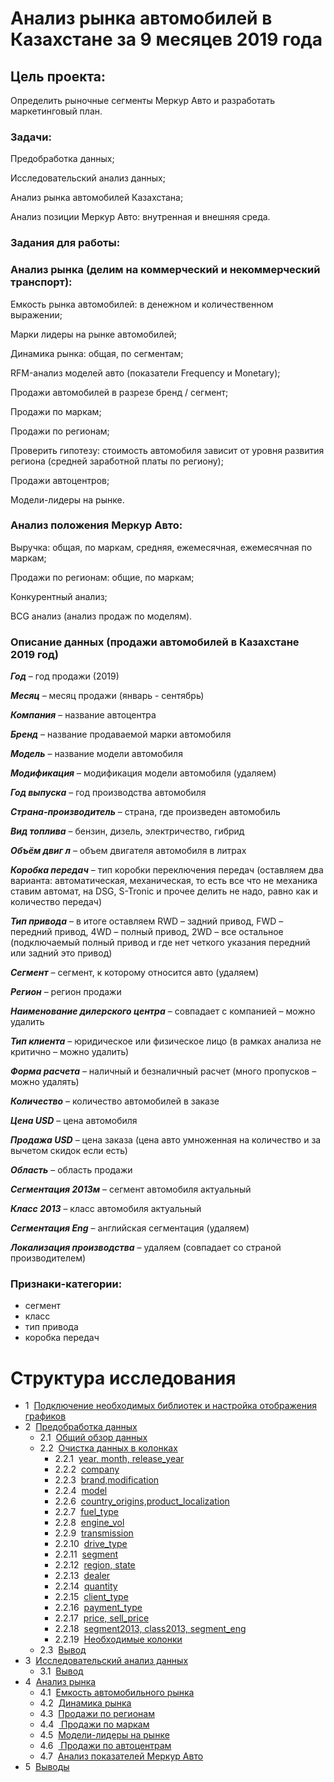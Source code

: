# Анализ рынка автомобилей в Казахстане за 9 месяцев 2019 года

## Цель проекта:
Определить рыночные сегменты Меркур Авто и разработать
маркетинговый план.
### Задачи:

 Предобработка данных;

 Исследовательский анализ данных;

 Анализ рынка автомобилей Казахстана;

Анализ позиции Меркур Авто: внутренная и внешняя среда.

### Задания для работы:

### Анализ рынка (делим на коммерческий и некоммерческий транспорт):

Емкость рынка автомобилей: в денежном и количественном выражении;

Марки лидеры на рынке автомобилей;

Динамика рынка: общая, по сегментам;

RFM-анализ моделей авто (показатели Frequency и Monetary);

Продажи автомобилей в разрезе бренд / сегмент;

Продажи по маркам;

Продажи по регионам;

Проверить гипотезу: стоимость автомобиля зависит от уровня развития
региона (средней заработной платы по региону);

Продажи автоцентров;

Модели-лидеры на рынке.

### Анализ положения Меркур Авто:

Выручка: общая, по маркам, средняя, ежемесячная, ежемесячная по
маркам;

Продажи по регионам: общие, по маркам;

Конкурентный анализ;

BCG анализ (анализ продаж по моделям).

### Описание данных (продажи автомобилей в Казахстане 2019 год)
***Год***  –  год продажи (2019)

***Месяц*** – месяц продажи (январь - сентябрь)

***Компания*** – название автоцентра

***Бренд*** – название продаваемой марки автомобиля

***Модель*** – название модели автомобиля

***Модификация*** – модификация модели автомобиля (удаляем)

***Год выпуска*** – год производства автомобиля

***Страна-производитель*** – страна, где произведен автомобиль

***Вид топлива*** – бензин, дизель, электричество, гибрид

***Объём двиг л*** – объем двигателя автомобиля в литрах

***Коробка передач*** – тип коробки переключения передач (оставляем два
варианта: автоматическая, механическая, то есть все что не механика ставим
автомат, на DSG, S-Tronic и прочее делить не надо, равно как и количество
передач)

***Тип привода*** – в итоге оставляем RWD – задний привод, FWD – передний привод,
4WD – полный привод, 2WD – все остальное (подключаемый полный привод и где
нет четкого указания передний или задний это привод)

***Сегмент*** – сегмент, к которому относится авто (удаляем)

***Регион*** – регион продажи

***Наименование дилерского центра*** – совпадает с компанией – можно удалить

***Тип клиента*** – юридическое или физическое лицо (в рамках анализа не критично
– можно удалить)

***Форма расчета*** – наличный и безналичный расчет (много пропусков – можно
удалять)

***Количество*** – количество автомобилей в заказе

***Цена USD*** – цена автомобиля

***Продажа USD*** – цена заказа (цена авто умноженная на количество и за вычетом
скидок если есть)

***Область*** – область продажи

***Сегментация 2013м*** – сегмент автомобиля актуальный

***Класс 2013*** – класс автомобиля актуальный

***Сегментация Eng*** – английская сегментация (удаляем)

***Локализация производства*** – удаляем (совпадает со страной производителем)

### Признаки-категории:
- сегмент
- класс
- тип привода
- коробка передач

<h1>Структура исследования<span class="tocSkip"></span></h1>
<div class="toc">
  <ul class="toc-item">
    <li>1&nbsp;&nbsp;<span><a href="#Подключение-необходимых-библиотек-и-настройка-отображения-графиков">Подключение необходимых библиотек и настройка отображения графиков</a></span></li>
    <li>2&nbsp;&nbsp;<span><a href="#Предобработка-данных">Предобработка данных</a></span>
      <ul class="toc-item">
        <li>2.1&nbsp;&nbsp;<span><a href="#Общий-обзор-данных">Общий обзор данных</a></span></li>
        <li>2.2&nbsp;&nbsp;<span><a href="#Очистка-данных-в-колонках">Очистка данных в колонках</a></span>
          <ul class="toc-item">
            <li>2.2.1&nbsp;&nbsp;<span><a href="#year-month-release">year, month, release_year</a></span></li>
           <li>2.2.2&nbsp;&nbsp;<span><a href="#company">company</a></span></li>
            <li>2.2.3&nbsp;&nbsp;<span><a href="#brand-modification">brand,modification</a></span></li>
            <li>2.2.4&nbsp;&nbsp;<span><a href="#model">model</a></span></li>
            <li>2.2.6&nbsp;&nbsp;<span><a href="#country-origins-product-    localization">country_origins,product_localization</a></span></li>
            <li>2.2.7&nbsp;&nbsp;<span><a href="#fuel-type">fuel_type</a></span></li>
            <li>2.2.8&nbsp;&nbsp;<span><a href="#engine-vol">engine_vol</a></span></li>
            <li>2.2.9&nbsp;&nbsp;<span><a href="#transmission">transmission</a></span></li>
            <li>2.2.10&nbsp;&nbsp;<span><a href="#drive-type">drive_type</a></span></li>
            <li>2.2.11&nbsp;&nbsp;<span><a href="#segment">segment</a></span></li>
            <li>2.2.12&nbsp;&nbsp;<span><a href="#region-state">region, state</a></span></li>
            <li>2.2.13&nbsp;&nbsp;<span><a href="#dealer">dealer</a></span></li>
            <li>2.2.14&nbsp;&nbsp;<span><a href="#quantity">quantity</a></span></li>
            <li>2.2.15&nbsp;&nbsp;<span><a href="#client-type">client_type</a></span></li>
            <li>2.2.16&nbsp;&nbsp;<span><a href="#payment-type">payment_type</a></span></li>
            <li>2.2.17&nbsp;&nbsp;<span><a href="#price-sell-price">price, sell_price</a></span></li>
            <li>2.2.18&nbsp;&nbsp;<span><a href="#segment2013-class2013-segment_eng">segment2013, class2013, segment_eng</a></span></li>
            <li>2.2.19&nbsp;&nbsp;<span><a href="#Необходимые-колонки">Необходимые колонки</a></span></li>
          </ul>
        </li>
        <li>2.3&nbsp;&nbsp;<span><a href="#Вывод">Вывод</a></span></li>
      </ul>
    </li>
    <li>3&nbsp;&nbsp;<span><a href="#Исследовательский-анализ-данных">Исследовательский анализ данных</a></span>
      <ul class="toc-item">
        <li>3.1&nbsp;&nbsp;<span><a href="#Вывод">Вывод</a></span></li>
      </ul>
    </li>
    <li>4&nbsp;&nbsp;<span><a href="#Анализ-рынка">Анализ рынка</a></span>
      <ul class="toc-item">
        <li>4.1&nbsp;&nbsp;<span><a href="#Емкость-рынка-автомобилей">Емкость автомобильного рынка</a></span></li>
        <li>4.2&nbsp;&nbsp;<span><a href="#Динамика-рынка">Динамика рынка</a></span></li>
        <li>4.3&nbsp;&nbsp;<span><a href="#Продажи-по-регионам">Продажи по регионам</a></span></li>
        <li>4.4&nbsp;&nbsp;<span><a href="#Продажи-по-маркам"> Продажи по маркам </a></span></li>
        <li>4.5&nbsp;&nbsp;<span><a href="#Модели-лидеры-на-рынке">Модели-лидеры на рынке</a></span></li>
        <li>4.6&nbsp;&nbsp;<span><a href="#Продажи-по-автоцентрам"> Продажи по автоцентрам </a></span></li>
        <li>4.7&nbsp;&nbsp;<span><a href="#Анализ-показателей-Меркур-Авто">Анализ показателей Меркур Авто</a></span></li>
           </ul>
    </li>
     <li>5&nbsp;&nbsp;<span><a href="#Выводы">Выводы</a></span>
